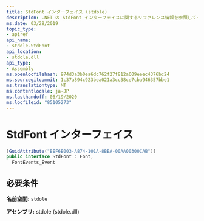 ```yaml
---
title: StdFont インターフェイス (stdole)
description: .NET の StdFont インターフェイスに関するリファレンス情報を参照してください。 このインターフェイスは、stdole 名前空間と、(stdole.dll ライブラリ内の) stdole アセンブリにあります。
ms.date: 03/28/2019
topic_type:
- apiref
api_name:
- stdole.StdFont
api_location:
- stdole.dll
api_type:
- Assembly
ms.openlocfilehash: 974d3a3b0ea6dc762f27f812a609eeec4376bc24
ms.sourcegitcommit: 1c37a894c923bea021a3cc38ce7cba946357bbe1
ms.translationtype: MT
ms.contentlocale: ja-JP
ms.lasthandoff: 06/19/2020
ms.locfileid: "85105273"
---
```

# <a name="stdfont-interface"></a>StdFont インターフェイス

```csharp
[GuidAttribute("BEF6E003-A874-101A-8BBA-00AA00300CAB")]
public interface StdFont : Font,
  FontEvents_Event
```

## <a name="requirements"></a>必要条件

**名前空間:** `stdole`

**アセンブリ:** stdole (stdole.dll)

